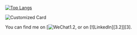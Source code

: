 [![Top Langs](https://github-readme-stats.vercel.app/api/top-langs/?username=LingBrian&layout=compact)](https://github.com/anuraghazra/github-readme-stats)

![Customized Card](https://github-readme-stats.vercel.app/api/pin?username=LingBrian&repo=LingBlog)
<!-- Actual text -->

You can find me on [![WeChat[1.2]][1], or on [![LinkedIn][3.2]][3].

<!-- Icons -->

[1.2]: https://cdn.icon-icons.com/icons2/2648/PNG/512/weixin_icon_160690.png
[2.2]: https://raw.githubusercontent.com/MartinHeinz/MartinHeinz/master/linkedin-3-16.png (LinkedIn icon without padding)

<!-- Links to your social media accounts -->

[1]: https://mp.weixin.qq.com/s?__biz=Mzg3OTk3MjczNg==&mid=2247483652&idx=1&sn=ec2c836b5d88aa548a4a897547d8042d&chksm=cf7d19ebf80a90fdd1cee51a4be1f13e59dcab75c884a2c862fd7f33d309174e880b4a040ad4&token=662791256&lang=zh_CN#rd
[2]: https://www.linkedin.com/in/heinz-martin/
